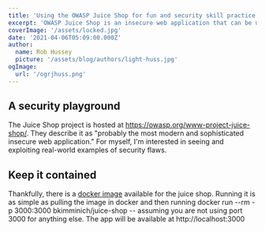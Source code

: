 ```yaml
---
title: 'Using the OWASP Juice Shop for fun and security skill practice'
excerpt: 'OWASP Juice Shop is an insecure web application that can be used for security training and awareness'
coverImage: '/assets/locked.jpg'
date: '2021-04-06T05:09:00.000Z'
author:
  name: Rob Hussey
  picture: '/assets/blog/authors/light-huss.jpg'
ogImage:
  url: '/ogrjhuss.png'
---
```


## A security playground

The Juice Shop project is hosted at https://owasp.org/www-project-juice-shop/. They describe it as "probably the most modern and sophisticated insecure web application." For myself, I'm interested in seeing and exploiting real-world examples of security flaws.

## Keep it contained

Thankfully, there is a [docker image](https://hub.docker.com/r/bkimminich/juice-shop) available for the juice shop. Running it is as simple as pulling the image in docker and then running docker run --rm -p 3000:3000 bkimminich/juice-shop -- assuming you are not using port 3000 for anything else. The app will be available at http://localhost:3000
